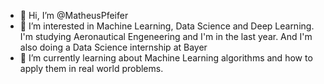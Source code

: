 - 👋 Hi, I’m @MatheusPfeifer
- 👀 I’m interested in Machine Learning, Data Science and Deep Learning. I'm studying Aeronautical Engeneering and I'm in the last year. And I'm also doing a Data Science internship at Bayer
- 🌱 I’m currently learning about Machine Learning algorithms and how to apply them in real world problems.


<!---
MatheusPfeifer/MatheusPfeifer is a ✨ special ✨ repository because its `README.md` (this file) appears on your GitHub profile.
You can click the Preview link to take a look at your changes.
--->
